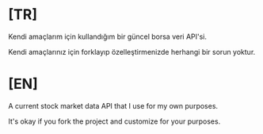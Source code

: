 # [TR]
Kendi amaçlarım için kullandığım bir güncel borsa veri API'si.

Kendi amaçlarınız için forklayıp özelleştirmenizde herhangi bir sorun yoktur.

# [EN]
A current stock market data API that I use for my own purposes.

It's okay if you fork the project and customize for your purposes.
